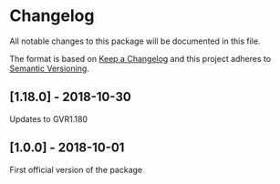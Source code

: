 # Changelog
All notable changes to this package will be documented in this file.

The format is based on [Keep a Changelog](http://keepachangelog.com/en/1.0.0/)
and this project adheres to [Semantic Versioning](http://semver.org/spec/v2.0.0.html).

## [1.18.0] - 2018-10-30

Updates to GVR1.180

## [1.0.0] - 2018-10-01

First official version of the package
